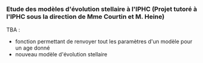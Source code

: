### Etude des modèles d'évolution stellaire à l'IPHC (Projet tutoré à l'IPHC sous la direction de Mme Courtin et M. Heine)

TBA : 
- fonction permettant de renvoyer tout les paramètres d'un modèle pour un age donné
- nouveau modèle d'évolution stellaire
